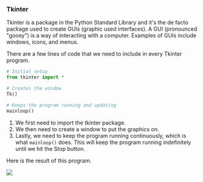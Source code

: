 ### Tkinter

Tkinter is a package in the Python Standard Library and it's the de facto package used to create GUIs (graphic used interfaces). A GUI (pronounced "gooey") is a way of interacting with a computer. Examples of GUIs include windows, icons, and menus.

There are a few lines of code that we need to include in every Tkinter program.

```python
# Initial setup
from tkinter import *

# Creates the window
Tk()

# Keeps the program running and updating
mainloop()
```

1. We first need to import the tkinter package.
2. We then need to create a window to put the graphics on.
3. Lastly, we need to keep the program running continuously, which is what `mainloop()` does. This will keep the program running indefinitely until we hit the Stop button.

Here is the result of this program.

![](../../Images/TK_basics.png)
